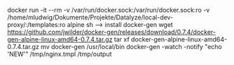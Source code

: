 docker run -it --rm -v /var/run/docker.sock:/var/run/docker.sock:ro -v /home/mludwig/Dokumente/Projekte/Datalyze/local-dev-proxy/:/templates:ro alpine sh
--> install docker-gen
wget https://github.com/jwilder/docker-gen/releases/download/0.7.4/docker-gen-alpine-linux-amd64-0.7.4.tar.gz
tar xf docker-gen-alpine-linux-amd64-0.7.4.tar.gz
mv docker-gen /usr/local/bin
docker-gen -watch -notify "echo 'NEW'" /tmp/nginx.tmpl  /tmp/output

